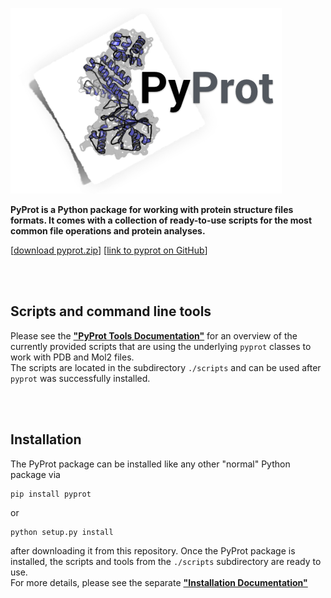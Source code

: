 ![PyProt Logo](./images/molecule_logo.png)

**PyProt is a Python package for working with protein structure files formats. It comes with a collection of ready-to-use scripts for the most common file operations and protein analyses.**



[[download pyprot.zip](https://github.com/rasbt/pyprot/archive/master.zip)] [[link to pyprot on GitHub](http://htmlpreview.github.io/?https://github.com/rasbt/pyprot/blob/master/README.html)]



<br>
<br>




## Scripts and command line tools



Please see the **["PyProt Tools Documentation"](./docs/pyprot_tools_doc.md)** for an overview of the currently provided scripts that are using the underlying `pyprot` classes to work with PDB and Mol2 files.  
The scripts are located in the subdirectory `./scripts` and can be used after `pyprot` was successfully installed.   


<br>
<br>

## Installation

The PyProt package can be installed like any other "normal" Python package via 
	
	pip install pyprot
	
or 

	python setup.py install
	
after downloading it from this repository. Once the PyProt package is installed, the scripts and tools from the `./scripts` subdirectory are ready to use.   
For more details, please see the separate **["Installation Documentation"](./docs/pyprot_installation.md)**
